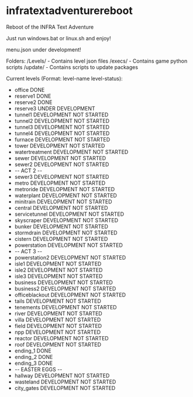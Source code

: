 # infratextadventurereboot
Reboot of the INFRA Text Adventure

Just run windows.bat or linux.sh and enjoy!

menu.json under development!

Folders:
/Levels/ - Contains level json files
/execs/ - Contains game python scripts
/update/ - Contains scripts to update packages

Current levels (Format: level-name level-status):
  - office DONE
  - reserve1 DONE
  - reserve2 DONE
  - reserve3 UNDER DEVELOPMENT
  - tunnel1 DEVELOPMENT NOT STARTED
  - tunnel2 DEVELOPMENT NOT STARTED
  - tunnel3 DEVELOPMENT NOT STARTED
  - tunnel4 DEVELOPMENT NOT STARTED
  - furnace DEVELOPMENT NOT STARTED
  - tower DEVELOPMENT NOT STARTED
  - watertreatment DEVELOPMENT NOT STARTED
  - sewer DEVELOPMENT NOT STARTED
  - sewer2 DEVELOPMENT NOT STARTED
  - -- ACT 2 --
  - sewer3 DEVELOPMENT NOT STARTED
  - metro DEVELOPMENT NOT STARTED
  - metroride DEVELOPMENT NOT STARTED
  - waterplant DEVELOPMENT NOT STARTED
  - minitrain DEVELOPMENT NOT STARTED
  - central DEVELOPMENT NOT STARTED
  - servicetunnel DEVELOPMENT NOT STARTED
  - skyscraper DEVELOPMENT NOT STARTED
  - bunker DEVELOPMENT NOT STARTED
  - stormdrain DEVELOPMENT NOT STARTED
  - cistern DEVELOPMENT NOT STARTED
  - powerstation DEVELOPMENT NOT STARTED
  - -- ACT 3 --
  - powerstation2 DEVELOPMENT NOT STARTED
  - isle1 DEVELOPMENT NOT STARTED
  - isle2 DEVELOPMENT NOT STARTED
  - isle3 DEVELOPMENT NOT STARTED
  - business DEVELOPMENT NOT STARTED
  - business2 DEVELOPMENT NOT STARTED
  - officeblackout DEVELOPMENT NOT STARTED
  - tails DEVELOPMENT NOT STARTED
  - tenements DEVELOPMENT NOT STARTED
  - river DEVELOPMENT NOT STARTED
  - villa DEVELOPMENT NOT STARTED
  - field DEVELOPMENT NOT STARTED
  - npp DEVELOPMENT NOT STARTED
  - reactor DEVELOPMENT NOT STARTED
  - roof DEVELOPMENT NOT STARTED
  - ending_1 DONE
  - ending_2 DONE
  - ending_3 DONE
  - -- EASTER EGGS --
  - hallway DEVELOPMENT NOT STARTED
  - wasteland DEVELOPMENT NOT STARTED
  - city_gates DEVELOPMENT NOT STARTED
  
